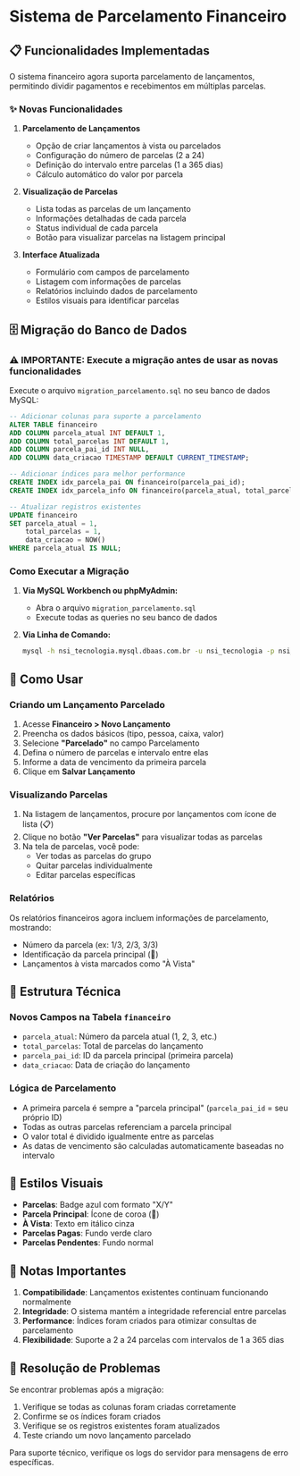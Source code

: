 # Sistema de Parcelamento Financeiro

## 📋 Funcionalidades Implementadas

O sistema financeiro agora suporta parcelamento de lançamentos, permitindo dividir pagamentos e recebimentos em múltiplas parcelas.

### ✨ Novas Funcionalidades

1. **Parcelamento de Lançamentos**
   - Opção de criar lançamentos à vista ou parcelados
   - Configuração do número de parcelas (2 a 24)
   - Definição do intervalo entre parcelas (1 a 365 dias)
   - Cálculo automático do valor por parcela

2. **Visualização de Parcelas**
   - Lista todas as parcelas de um lançamento
   - Informações detalhadas de cada parcela
   - Status individual de cada parcela
   - Botão para visualizar parcelas na listagem principal

3. **Interface Atualizada**
   - Formulário com campos de parcelamento
   - Listagem com informações de parcelas
   - Relatórios incluindo dados de parcelamento
   - Estilos visuais para identificar parcelas

## 🗄️ Migração do Banco de Dados

### ⚠️ IMPORTANTE: Execute a migração antes de usar as novas funcionalidades

Execute o arquivo `migration_parcelamento.sql` no seu banco de dados MySQL:

```sql
-- Adicionar colunas para suporte a parcelamento
ALTER TABLE financeiro 
ADD COLUMN parcela_atual INT DEFAULT 1,
ADD COLUMN total_parcelas INT DEFAULT 1,
ADD COLUMN parcela_pai_id INT NULL,
ADD COLUMN data_criacao TIMESTAMP DEFAULT CURRENT_TIMESTAMP;

-- Adicionar índices para melhor performance
CREATE INDEX idx_parcela_pai ON financeiro(parcela_pai_id);
CREATE INDEX idx_parcela_info ON financeiro(parcela_atual, total_parcelas);

-- Atualizar registros existentes
UPDATE financeiro 
SET parcela_atual = 1, 
    total_parcelas = 1, 
    data_criacao = NOW() 
WHERE parcela_atual IS NULL;
```

### Como Executar a Migração

1. **Via MySQL Workbench ou phpMyAdmin:**
   - Abra o arquivo `migration_parcelamento.sql`
   - Execute todas as queries no seu banco de dados

2. **Via Linha de Comando:**
   ```bash
   mysql -h nsi_tecnologia.mysql.dbaas.com.br -u nsi_tecnologia -p nsi_tecnologia < migration_parcelamento.sql
   ```

## 🚀 Como Usar

### Criando um Lançamento Parcelado

1. Acesse **Financeiro > Novo Lançamento**
2. Preencha os dados básicos (tipo, pessoa, caixa, valor)
3. Selecione **"Parcelado"** no campo Parcelamento
4. Defina o número de parcelas e intervalo entre elas
5. Informe a data de vencimento da primeira parcela
6. Clique em **Salvar Lançamento**

### Visualizando Parcelas

1. Na listagem de lançamentos, procure por lançamentos com ícone de lista (📋)
2. Clique no botão **"Ver Parcelas"** para visualizar todas as parcelas
3. Na tela de parcelas, você pode:
   - Ver todas as parcelas do grupo
   - Quitar parcelas individualmente
   - Editar parcelas específicas

### Relatórios

Os relatórios financeiros agora incluem informações de parcelamento, mostrando:
- Número da parcela (ex: 1/3, 2/3, 3/3)
- Identificação da parcela principal (👑)
- Lançamentos à vista marcados como "À Vista"

## 🔧 Estrutura Técnica

### Novos Campos na Tabela `financeiro`

- `parcela_atual`: Número da parcela atual (1, 2, 3, etc.)
- `total_parcelas`: Total de parcelas do lançamento
- `parcela_pai_id`: ID da parcela principal (primeira parcela)
- `data_criacao`: Data de criação do lançamento

### Lógica de Parcelamento

- A primeira parcela é sempre a "parcela principal" (`parcela_pai_id` = seu próprio ID)
- Todas as outras parcelas referenciam a parcela principal
- O valor total é dividido igualmente entre as parcelas
- As datas de vencimento são calculadas automaticamente baseadas no intervalo

## 🎨 Estilos Visuais

- **Parcelas**: Badge azul com formato "X/Y"
- **Parcela Principal**: Ícone de coroa (👑)
- **À Vista**: Texto em itálico cinza
- **Parcelas Pagas**: Fundo verde claro
- **Parcelas Pendentes**: Fundo normal

## 📝 Notas Importantes

1. **Compatibilidade**: Lançamentos existentes continuam funcionando normalmente
2. **Integridade**: O sistema mantém a integridade referencial entre parcelas
3. **Performance**: Índices foram criados para otimizar consultas de parcelamento
4. **Flexibilidade**: Suporte a 2 a 24 parcelas com intervalos de 1 a 365 dias

## 🐛 Resolução de Problemas

Se encontrar problemas após a migração:

1. Verifique se todas as colunas foram criadas corretamente
2. Confirme se os índices foram criados
3. Verifique se os registros existentes foram atualizados
4. Teste criando um novo lançamento parcelado

Para suporte técnico, verifique os logs do servidor para mensagens de erro específicas.


